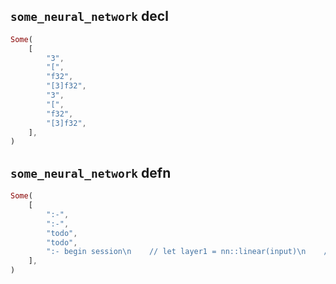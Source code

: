 ## `some_neural_network` decl

```rust
Some(
    [
        "3",
        "[",
        "f32",
        "[3]f32",
        "3",
        "[",
        "f32",
        "[3]f32",
    ],
)
```

## `some_neural_network` defn

```rust
Some(
    [
        ":-",
        ":-",
        "todo",
        "todo",
        ":- begin session\n    // let layer1 = nn::linear(input)\n    // let layer2 = nn::pooling(layer1)\n    // let loss = ml::cross_entropy(layer2)\n    :- end session by sgd(loss)\n    // layer2\n    todo",
    ],
)
```
